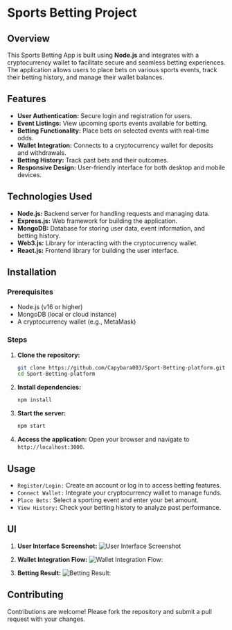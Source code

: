 # Sports Betting Project

## Overview
This Sports Betting App is built using **Node.js** and integrates with a cryptocurrency wallet to facilitate secure and seamless betting experiences. The application allows users to place bets on various sports events, track their betting history, and manage their wallet balances.

## Features
- **User Authentication:** Secure login and registration for users.
- **Event Listings:** View upcoming sports events available for betting.
- **Betting Functionality:** Place bets on selected events with real-time odds.
- **Wallet Integration:** Connects to a cryptocurrency wallet for deposits and withdrawals.
- **Betting History:** Track past bets and their outcomes.
- **Responsive Design:** User-friendly interface for both desktop and mobile devices.

## Technologies Used
- **Node.js:** Backend server for handling requests and managing data.
- **Express.js:** Web framework for building the application.
- **MongoDB:** Database for storing user data, event information, and betting history.
- **Web3.js:** Library for interacting with the cryptocurrency wallet.
- **React.js:** Frontend library for building the user interface.

## Installation

### Prerequisites
- Node.js (v16 or higher)
- MongoDB (local or cloud instance)
- A cryptocurrency wallet (e.g., MetaMask)

### Steps
1. **Clone the repository:**
   ```bash
   git clone https://github.com/Capybara003/Sport-Betting-platform.git
   cd Sport-Betting-platform
    ```
2. **Install dependencies:**
    ```bash
    npm install
    ```
3. **Start the server:**
    ```bash
    npm start
    ```
4. **Access the application:**
    Open your browser and navigate to `http://localhost:3000`.

## Usage

- `Register/Login:` Create an account or log in to access betting features.
- `Connect Wallet:` Integrate your cryptocurrency wallet to manage funds.
- `Place Bets:` Select a sporting event and enter your bet amount.
- `View History:` Check your betting history to analyze past performance.

## UI

1. **User Interface Screenshot:**
![User Interface Screenshot](./public/Interface.png)

2. **Wallet Integration Flow:**
![Wallet Integration Flow:](./public/Walletconnect.png)

3. **Betting Result:**
![Betting Result:](./public/Betting-result.png)

## Contributing

Contributions are welcome! Please fork the repository and submit a pull request with your changes.
